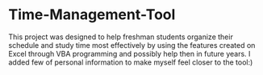 # Time-Management-Tool
This project was designed to help freshman students organize their schedule and study time most effectively by using the features created on Excel through VBA programming and possibly help then in future years.
I added few of personal information to make myself feel closer to the tool:)
